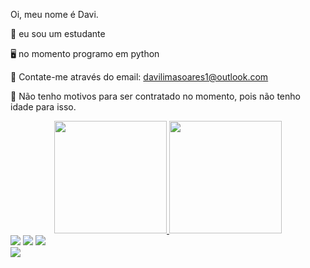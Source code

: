 Oi, meu nome é Davi.

📖 eu sou um estudante

🖥️ no momento programo em python

📧 Contate-me através do email: davilimasoares1@outlook.com 

👔 Não tenho motivos para ser contratado no momento, pois não tenho idade para isso.


<div align="center">
  <a href="https://github.com/Blwkz">
  <img height="180em" src="https://github-readme-stats.vercel.app/api?username=Blwkz&show_icons=true&theme=blue&include_all_commits=true&count_private=true"/>
  <img height="180em" src="https://github-readme-stats.vercel.app/api/top-langs/?username=Blwkz&layout=compact&langs_count=7&theme=orange"/>
</div>

<div>  
  <a href="https://instagram.com/davilim_" target="_blank"><img src="https://img.shields.io/badge/-Instagram-%23E4405F?style=for-the-badge&logo=instagram&logoColor=white" target="_blank"></a>
  <a href = "mailto:davilimasoares12outlook.com"><img src="https://img.shields.io/badge/-Outlook-%23333?style=for-the-badge&logo=hotmail&logoColor=white" target="_blank"></a>
  <a href = "https://twitter.com/Blwkz1"><img src="https://img.shields.io/badge/Twitter-1DA1F2?style=for-the-badge&logo=twitter&logoColor=white" target="_blank"></a>
</div>
  
<div>
  <a href="https://github.com/Blwkz" target="_blank"><img src="https://img.shields.io/badge/Java-ED8B00?style=for-the-badge&logo=java&logoColor=white" target="_blank"></a>
</div>
